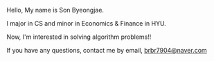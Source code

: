 Hello, My name is Son Byeongjae.

I major in CS and minor in Economics & Finance in HYU.

Now, I'm interested in solving algorithm problems!!

If you have any questions, contact me by email, brbr7904@naver.com
<!---
Son-Byeongjae/Son-Byeongjae is a ✨ special ✨ repository because its `README.md` (this file) appears on your GitHub profile.
You can click the Preview link to take a look at your changes.
--->

